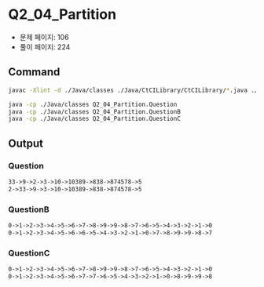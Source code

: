 # Q2_04_Partition

- 문제 페이지: 106
- 풀이 페이지: 224

## Command

```sh
javac -Xlint -d ./Java/classes ./Java/CtCILibrary/CtCILibrary/*.java ./Java/Ch\ 02.\ Linked\ Lists/Q2_04_Partition/*.java

java -cp ./Java/classes Q2_04_Partition.Question
java -cp ./Java/classes Q2_04_Partition.QuestionB
java -cp ./Java/classes Q2_04_Partition.QuestionC
```

## Output

### Question

```txt
33->9->2->3->10->10389->838->874578->5
2->33->9->3->10->10389->838->874578->5
```

### QuestionB

```txt
0->1->2->3->4->5->6->7->8->9->9->8->7->6->5->4->3->2->1->0
0->1->2->3->4->5->6->6->5->4->3->2->1->0->7->8->9->9->8->7
```

### QuestionC

```txt
0->1->2->3->4->5->6->7->8->9->9->8->7->6->5->4->3->2->1->0
0->1->2->3->4->5->6->7->7->6->5->4->3->2->1->0->8->9->9->8
```
